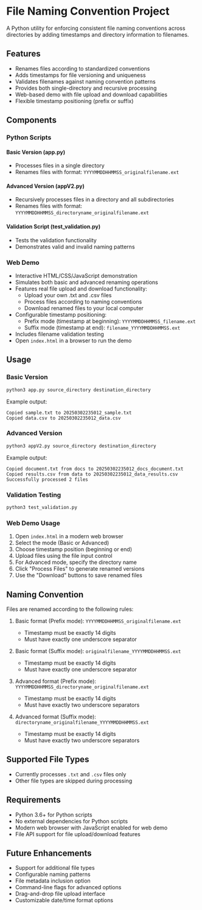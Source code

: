 # File Naming Convention Project

A Python utility for enforcing consistent file naming conventions across directories by adding timestamps and directory information to filenames.

## Features

- Renames files according to standardized conventions
- Adds timestamps for file versioning and uniqueness
- Validates filenames against naming convention patterns
- Provides both single-directory and recursive processing
- Web-based demo with file upload and download capabilities
- Flexible timestamp positioning (prefix or suffix)

## Components

### Python Scripts

#### Basic Version (app.py)
- Processes files in a single directory
- Renames files with format: `YYYYMMDDHHMMSS_originalfilename.ext`

#### Advanced Version (appV2.py)
- Recursively processes files in a directory and all subdirectories
- Renames files with format: `YYYYMMDDHHMMSS_directoryname_originalfilename.ext`

#### Validation Script (test_validation.py)
- Tests the validation functionality
- Demonstrates valid and invalid naming patterns

### Web Demo

- Interactive HTML/CSS/JavaScript demonstration
- Simulates both basic and advanced renaming operations
- Features real file upload and download functionality:
  - Upload your own .txt and .csv files
  - Process files according to naming conventions
  - Download renamed files to your local computer
- Configurable timestamp positioning:
  - Prefix mode (timestamp at beginning): `YYYYMMDDHHMMSS_filename.ext`
  - Suffix mode (timestamp at end): `filename_YYYYMMDDHHMMSS.ext`
- Includes filename validation testing
- Open `index.html` in a browser to run the demo

## Usage

### Basic Version

```bash
python3 app.py source_directory destination_directory
```

Example output:
```
Copied sample.txt to 20250302235012_sample.txt
Copied data.csv to 20250302235012_data.csv
```

### Advanced Version

```bash
python3 appV2.py source_directory destination_directory
```

Example output:
```
Copied document.txt from docs to 20250302235012_docs_document.txt
Copied results.csv from data to 20250302235012_data_results.csv
Successfully processed 2 files
```

### Validation Testing

```bash
python3 test_validation.py
```

### Web Demo Usage

1. Open `index.html` in a modern web browser
2. Select the mode (Basic or Advanced)
3. Choose timestamp position (beginning or end)
4. Upload files using the file input control
5. For Advanced mode, specify the directory name
6. Click "Process Files" to generate renamed versions
7. Use the "Download" buttons to save renamed files

## Naming Convention

Files are renamed according to the following rules:

1. Basic format (Prefix mode): `YYYYMMDDHHMMSS_originalfilename.ext`
   - Timestamp must be exactly 14 digits
   - Must have exactly one underscore separator

2. Basic format (Suffix mode): `originalfilename_YYYYMMDDHHMMSS.ext`
   - Timestamp must be exactly 14 digits
   - Must have exactly one underscore separator

3. Advanced format (Prefix mode): `YYYYMMDDHHMMSS_directoryname_originalfilename.ext`
   - Timestamp must be exactly 14 digits
   - Must have exactly two underscore separators

4. Advanced format (Suffix mode): `directoryname_originalfilename_YYYYMMDDHHMMSS.ext`
   - Timestamp must be exactly 14 digits
   - Must have exactly two underscore separators

## Supported File Types

- Currently processes `.txt` and `.csv` files only
- Other file types are skipped during processing

## Requirements

- Python 3.6+ for Python scripts
- No external dependencies for Python scripts
- Modern web browser with JavaScript enabled for web demo
- File API support for file upload/download features

## Future Enhancements

- Support for additional file types
- Configurable naming patterns
- File metadata inclusion option
- Command-line flags for advanced options
- Drag-and-drop file upload interface
- Customizable date/time format options